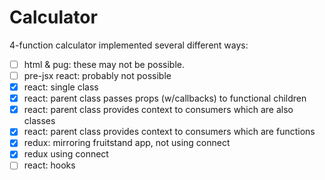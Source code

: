 # Calculator
4-function calculator implemented several different ways:
- [ ] html & pug: these may not be possible.
- [ ] pre-jsx react: probably not possible
- [x] react: single class
- [x] react: parent class passes props (w/callbacks) to functional children
- [x] react: parent class provides context to consumers which are also classes
- [x] react: parent class provides context to consumers which are functions
- [x] redux: mirroring fruitstand app, not using connect
- [x] redux using connect
- [ ] react: hooks
